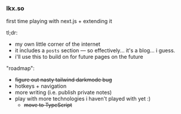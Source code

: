 ### lkx.so
first time playing with next.js + extending it

tl;dr:
* my own little corner of the internet
* it includes a `posts` section — so effectively... it's a blog... i guess.
* i'll use this to build on for future pages on the future

"roadmap":
* ~~figure out nasty tailwind darkmode bug~~
* hotkeys + navigation
* more writing (i.e. publish private notes)
* play with more technologies i haven't played with yet :) 
    * ~~move to TypeScript~~
